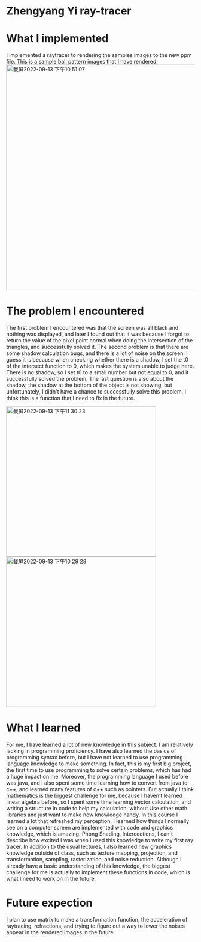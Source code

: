 # Zhengyang Yi ray-tracer

# What I implemented
I implemented a raytracer to rendering the samples images to the new ppm file. This is a sample ball pattern images that I have rendered.
<img width="600" alt="截屏2022-09-13 下午10 51 07" src="https://user-images.githubusercontent.com/69991827/190308013-07ec31fc-bd6b-4a9d-b483-dbf0a71d2360.png">

# The problem I encountered
The first problem I encountered was that the screen was all black and nothing was displayed, and later I found out that it was because I forgot to return the value of the pixel point normal when doing the intersection of the triangles, and successfully solved it. The second problem is that there are some shadow calculation bugs, and there is a lot of noise on the screen. I guess it is because when checking whether there is a shadow, I set the t0 of the intersect function to 0, which makes the system unable to judge here. There is no shadow, so I set t0 to a small number but not equal to 0, and it successfully solved the problem. The last question is also about the shadow, the shadow at the bottom of the object is not showing, but unfortunately, I didn't have a chance to successfully solve this problem, I think this is a function that I need to fix in the future.

<img width="400" alt="截屏2022-09-13 下午11 30 23" src="https://user-images.githubusercontent.com/69991827/190308096-c75df4d8-d90c-420f-aa94-241bf09bc5d2.png">
<img width="400" alt="截屏2022-09-13 下午10 29 28" src="https://user-images.githubusercontent.com/69991827/190308252-e61374d5-8f39-4aca-a4f4-37a4ee1c1dea.png">

# What I learned
For me, I have learned a lot of new knowledge in this subject. I am relatively lacking in programming proficiency. I have also learned the basics of programming syntax before, but I have not learned to use programming language knowledge to make something. In fact, this is my first big project, the first time to use programming to solve certain problems, which has had a huge impact on me. Moreover, the programming language I used before was java, and I also spent some time learning how to convert from java to c++, and learned many features of c++ such as pointers. But actually I think mathematics is the biggest challenge for me, because I haven't learned linear algebra before, so I spent some time learning vector calculation, and writing a structure in code to help my calculation, without Use other math libraries and just want to make new knowledge handy. In this course I learned a lot that refreshed my perception, I learned how things I normally see on a computer screen are implemented with code and graphics knowledge, which is amazing. Phong Shading, Intercections, I can't describe how excited I was when I used this knowledge to write my first ray tracer. In addition to the usual lectures, I also learned new graphics knowledge outside of class, such as texture mapping, projection, and transformation, sampling, rasterization, and noise reduction. Although I already have a basic understanding of this knowledge, the biggest challenge for me is actually to implement these functions in code, which is what I need to work on in the future.

# Future expection
I plan to use matrix to make a  transformation function, the acceleration of raytracing, refractions, and trying to figure out a way to lower the noises appear in the rendered images in the future.
